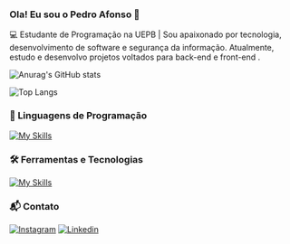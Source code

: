 ### Ola! Eu sou o Pedro Afonso 👋

💻 Estudante de Programação na UEPB | Sou apaixonado por tecnologia, desenvolvimento de software e segurança da informação. Atualmente, estudo e desenvolvo projetos voltados para back-end e front-end . 

![Anurag's GitHub stats](https://github-readme-stats.vercel.app/api?username=pedroafon1&show_icons=true&bg_color=00000000)

![Top Langs](https://github-readme-stats.vercel.app/api/top-langs/?username=anuraghazra&langs_count=3&bg_color=00000000)


### 🚀 Linguagens de Programação 
[![My Skills](https://skillicons.dev/icons?i=c,java,py,js,html,css,react)](https://skillicons.dev)

### 🛠️ Ferramentas e Tecnologias 
[![My Skills](https://skillicons.dev/icons?i=git,vscode,idea)](https://skillicons.dev)

### 📬 Contato 
[![Instagram](https://img.shields.io/badge/Instagram-E4405F?style=for-the-badge&logo=instagram&logoColor=white)](https://www.instagram.com/pedroaf0n)
[![Linkedin](https://img.shields.io/badge/LinkedIn-0077B5?style=for-the-badge&logo=linkedin&logoColor=white)](https://www.linkedin.com/in/pedro-afonso-leite-de-andrade-a4a323220/)
